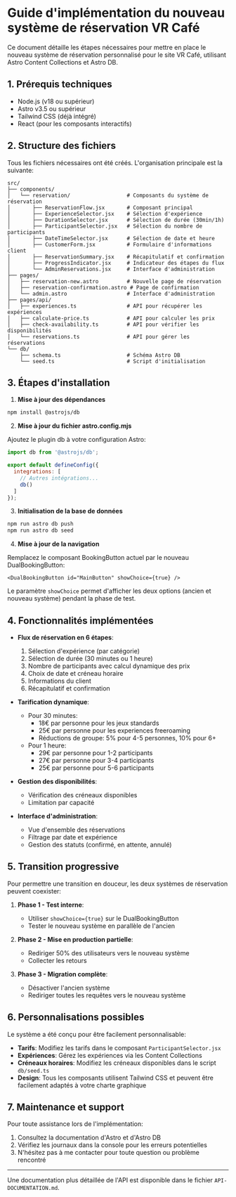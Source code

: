# Guide d'implémentation du nouveau système de réservation VR Café

Ce document détaille les étapes nécessaires pour mettre en place le nouveau système de réservation personnalisé pour le site VR Café, utilisant Astro Content Collections et Astro DB.

## 1. Prérequis techniques

- Node.js (v18 ou supérieur)
- Astro v3.5 ou supérieur
- Tailwind CSS (déjà intégré)
- React (pour les composants interactifs)

## 2. Structure des fichiers

Tous les fichiers nécessaires ont été créés. L'organisation principale est la suivante:

```
src/
├── components/
│   └── reservation/                  # Composants du système de réservation
│       ├── ReservationFlow.jsx       # Composant principal
│       ├── ExperienceSelector.jsx    # Sélection d'expérience
│       ├── DurationSelector.jsx      # Sélection de durée (30min/1h)
│       ├── ParticipantSelector.jsx   # Sélection du nombre de participants
│       ├── DateTimeSelector.jsx      # Sélection de date et heure
│       ├── CustomerForm.jsx          # Formulaire d'informations client
│       ├── ReservationSummary.jsx    # Récapitulatif et confirmation
│       ├── ProgressIndicator.jsx     # Indicateur des étapes du flux
│       └── AdminReservations.jsx     # Interface d'administration
├── pages/
│   ├── reservation-new.astro         # Nouvelle page de réservation
│   ├── reservation-confirmation.astro # Page de confirmation
│   └── admin.astro                   # Interface d'administration
├── pages/api/
│   ├── experiences.ts                # API pour récupérer les expériences
│   ├── calculate-price.ts            # API pour calculer les prix
│   ├── check-availability.ts         # API pour vérifier les disponibilités
│   └── reservations.ts               # API pour gérer les réservations
└── db/
    ├── schema.ts                     # Schéma Astro DB
    └── seed.ts                       # Script d'initialisation
```

## 3. Étapes d'installation

1. **Mise à jour des dépendances**

```bash
npm install @astrojs/db
```

2. **Mise à jour du fichier astro.config.mjs**

Ajoutez le plugin db à votre configuration Astro:

```js
import db from '@astrojs/db';

export default defineConfig({
  integrations: [
    // Autres intégrations...
    db()
  ]
});
```

3. **Initialisation de la base de données**

```bash
npm run astro db push
npm run astro db seed
```

4. **Mise à jour de la navigation**

Remplacez le composant BookingButton actuel par le nouveau DualBookingButton:

```astro
<DualBookingButton id="MainButton" showChoice={true} />
```

Le paramètre `showChoice` permet d'afficher les deux options (ancien et nouveau système) pendant la phase de test.

## 4. Fonctionnalités implémentées

- **Flux de réservation en 6 étapes**:
  1. Sélection d'expérience (par catégorie)
  2. Sélection de durée (30 minutes ou 1 heure)
  3. Nombre de participants avec calcul dynamique des prix
  4. Choix de date et créneau horaire
  5. Informations du client
  6. Récapitulatif et confirmation

- **Tarification dynamique**:
  - Pour 30 minutes:
    - 18€ par personne pour les jeux standards
    - 25€ par personne pour les experiences freeroaming
    - Réductions de groupe: 5% pour 4-5 personnes, 10% pour 6+
  - Pour 1 heure:
    - 29€ par personne pour 1-2 participants
    - 27€ par personne pour 3-4 participants
    - 25€ par personne pour 5-6 participants

- **Gestion des disponibilités**:
  - Vérification des créneaux disponibles
  - Limitation par capacité

- **Interface d'administration**:
  - Vue d'ensemble des réservations
  - Filtrage par date et expérience
  - Gestion des statuts (confirmé, en attente, annulé)

## 5. Transition progressive

Pour permettre une transition en douceur, les deux systèmes de réservation peuvent coexister:

1. **Phase 1 - Test interne**:
   - Utiliser `showChoice={true}` sur le DualBookingButton
   - Tester le nouveau système en parallèle de l'ancien

2. **Phase 2 - Mise en production partielle**:
   - Rediriger 50% des utilisateurs vers le nouveau système
   - Collecter les retours

3. **Phase 3 - Migration complète**:
   - Désactiver l'ancien système
   - Rediriger toutes les requêtes vers le nouveau système

## 6. Personnalisations possibles

Le système a été conçu pour être facilement personnalisable:

- **Tarifs**: Modifiez les tarifs dans le composant `ParticipantSelector.jsx`
- **Expériences**: Gérez les expériences via les Content Collections
- **Créneaux horaires**: Modifiez les créneaux disponibles dans le script `db/seed.ts`
- **Design**: Tous les composants utilisent Tailwind CSS et peuvent être facilement adaptés à votre charte graphique

## 7. Maintenance et support

Pour toute assistance lors de l'implémentation:

1. Consultez la documentation d'Astro et d'Astro DB
2. Vérifiez les journaux dans la console pour les erreurs potentielles
3. N'hésitez pas à me contacter pour toute question ou problème rencontré

---

Une documentation plus détaillée de l'API est disponible dans le fichier `API-DOCUMENTATION.md`.
